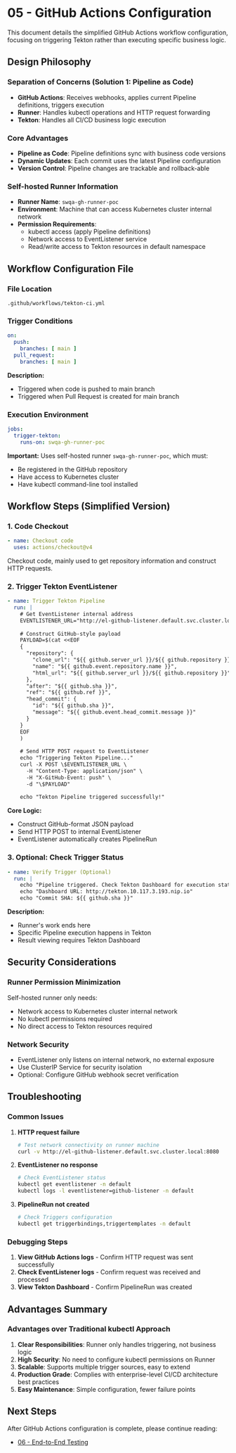 # 05 - GitHub Actions Configuration

This document details the simplified GitHub Actions workflow configuration, focusing on triggering Tekton rather than executing specific business logic.

## Design Philosophy

### Separation of Concerns (Solution 1: Pipeline as Code)
- **GitHub Actions**: Receives webhooks, applies current Pipeline definitions, triggers execution
- **Runner**: Handles kubectl operations and HTTP request forwarding
- **Tekton**: Handles all CI/CD business logic execution

### Core Advantages
- **Pipeline as Code**: Pipeline definitions sync with business code versions
- **Dynamic Updates**: Each commit uses the latest Pipeline configuration
- **Version Control**: Pipeline changes are trackable and rollback-able

### Self-hosted Runner Information
- **Runner Name**: `swqa-gh-runner-poc`
- **Environment**: Machine that can access Kubernetes cluster internal network
- **Permission Requirements**: 
  - kubectl access (apply Pipeline definitions)
  - Network access to EventListener service
  - Read/write access to Tekton resources in default namespace

## Workflow Configuration File

### File Location
`.github/workflows/tekton-ci.yml`

### Trigger Conditions

```yaml
on:
  push:
    branches: [ main ]
  pull_request:
    branches: [ main ]
```

**Description:**
- Triggered when code is pushed to main branch
- Triggered when Pull Request is created for main branch

### Execution Environment

```yaml
jobs:
  trigger-tekton:
    runs-on: swqa-gh-runner-poc
```

**Important:** Uses self-hosted runner `swqa-gh-runner-poc`, which must:
- Be registered in the GitHub repository
- Have access to Kubernetes cluster
- Have kubectl command-line tool installed

## Workflow Steps (Simplified Version)

### 1. Code Checkout

```yaml
- name: Checkout code
  uses: actions/checkout@v4
```

Checkout code, mainly used to get repository information and construct HTTP requests.

### 2. Trigger Tekton EventListener

```yaml
- name: Trigger Tekton Pipeline
  run: |
    # Get EventListener internal address
    EVENTLISTENER_URL="http://el-github-listener.default.svc.cluster.local:8080"
    
    # Construct GitHub-style payload
    PAYLOAD=$(cat <<EOF
    {
      "repository": {
        "clone_url": "${{ github.server_url }}/${{ github.repository }}.git",
        "name": "${{ github.event.repository.name }}",
        "html_url": "${{ github.server_url }}/${{ github.repository }}"
      },
      "after": "${{ github.sha }}",
      "ref": "${{ github.ref }}",
      "head_commit": {
        "id": "${{ github.sha }}",
        "message": "${{ github.event.head_commit.message }}"
      }
    }
    EOF
    )
    
    # Send HTTP POST request to EventListener
    echo "Triggering Tekton Pipeline..."
    curl -X POST \$EVENTLISTENER_URL \
      -H "Content-Type: application/json" \
      -H "X-GitHub-Event: push" \
      -d "\$PAYLOAD"
    
    echo "Tekton Pipeline triggered successfully!"
```

**Core Logic:**
- Construct GitHub-format JSON payload
- Send HTTP POST to internal EventListener
- EventListener automatically creates PipelineRun

### 3. Optional: Check Trigger Status

```yaml
- name: Verify Trigger (Optional)
  run: |
    echo "Pipeline triggered. Check Tekton Dashboard for execution status:"
    echo "Dashboard URL: http://tekton.10.117.3.193.nip.io"
    echo "Commit SHA: ${{ github.sha }}"
```

**Description:**
- Runner's work ends here
- Specific Pipeline execution happens in Tekton
- Result viewing requires Tekton Dashboard

## Security Considerations

### Runner Permission Minimization
Self-hosted runner only needs:
- Network access to Kubernetes cluster internal network
- No kubectl permissions required
- No direct access to Tekton resources required

### Network Security
- EventListener only listens on internal network, no external exposure
- Use ClusterIP Service for security isolation
- Optional: Configure GitHub webhook secret verification

## Troubleshooting

### Common Issues

1. **HTTP request failure**
   ```bash
   # Test network connectivity on runner machine
   curl -v http://el-github-listener.default.svc.cluster.local:8080
   ```

2. **EventListener no response**
   ```bash
   # Check EventListener status
   kubectl get eventlistener -n default
   kubectl logs -l eventlistener=github-listener -n default
   ```

3. **PipelineRun not created**
   ```bash
   # Check Triggers configuration
   kubectl get triggerbindings,triggertemplates -n default
   ```

### Debugging Steps

1. **View GitHub Actions logs** - Confirm HTTP request was sent successfully
2. **Check EventListener logs** - Confirm request was received and processed
3. **View Tekton Dashboard** - Confirm PipelineRun was created

## Advantages Summary

### Advantages over Traditional kubectl Approach

1. **Clear Responsibilities**: Runner only handles triggering, not business logic
2. **High Security**: No need to configure kubectl permissions on Runner
3. **Scalable**: Supports multiple trigger sources, easy to extend
4. **Production Grade**: Complies with enterprise-level CI/CD architecture best practices
5. **Easy Maintenance**: Simple configuration, fewer failure points

## Next Steps

After GitHub Actions configuration is complete, please continue reading:
- [06 - End-to-End Testing](./06-end-to-end-testing.md)
